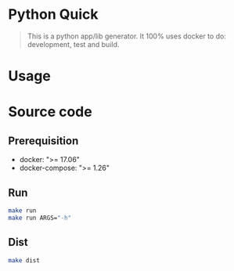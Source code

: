 # Python Quick

> This is a python app/lib generator. 
> It 100% uses docker to do: development, test and build.

# Usage

# Source code
## Prerequisition
* docker: ">= 17.06"
* docker-compose: ">= 1.26"

## Run
```bash
make run
make run ARGS="-h"
```
## Dist
```bash
make dist
```
